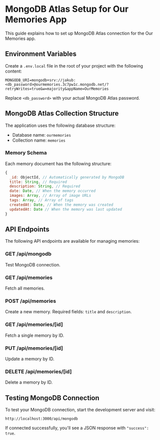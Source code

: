 # MongoDB Atlas Setup for Our Memories App

This guide explains how to set up MongoDB Atlas connection for the Our Memories app.

## Environment Variables

Create a `.env.local` file in the root of your project with the following content:

```
MONGODB_URI=mongodb+srv://jakub:<db_password>@ourmemories.3c7pw1c.mongodb.net/?retryWrites=true&w=majority&appName=OurMemories
```

Replace `<db_password>` with your actual MongoDB Atlas password.

## MongoDB Atlas Collection Structure

The application uses the following database structure:

- Database name: `ourmemories`
- Collection name: `memories`

### Memory Schema

Each memory document has the following structure:

```javascript
{
  _id: ObjectId, // Automatically generated by MongoDB
  title: String, // Required
  description: String, // Required
  date: Date, // When the memory occurred
  images: Array, // Array of image URLs
  tags: Array, // Array of tags
  createdAt: Date, // When the memory was created
  updatedAt: Date // When the memory was last updated
}
```

## API Endpoints

The following API endpoints are available for managing memories:

### GET /api/mongodb

Test MongoDB connection.

### GET /api/memories

Fetch all memories.

### POST /api/memories

Create a new memory. Required fields: `title` and `description`.

### GET /api/memories/[id]

Fetch a single memory by ID.

### PUT /api/memories/[id]

Update a memory by ID.

### DELETE /api/memories/[id]

Delete a memory by ID.

## Testing MongoDB Connection

To test your MongoDB connection, start the development server and visit:

```
http://localhost:3000/api/mongodb
```

If connected successfully, you'll see a JSON response with `"success": true`.
